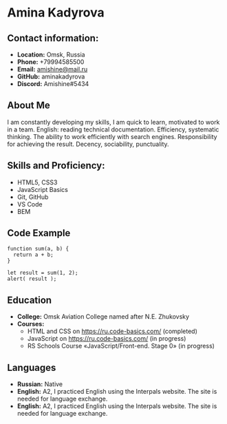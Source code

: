 # Amina Kadyrova
## Contact information:
- **Location:** Omsk, Russia 
- **Phone:** +79994585500
- **Email:**  amishine@mail.ru
- **GitHub:** aminakadyrova
- **Discord:** Amishine#5434
## About Me
I am constantly developing my skills, I am quick to learn, motivated to work in a team. English: reading technical documentation. Efficiency, systematic thinking. The ability to work efficiently with search engines. Responsibility for achieving the result. Decency, sociability, punctuality.
## Skills and Proficiency:
- HTML5, CSS3 
- JavaScript Basics
- Git, GitHub
- VS Code
- BEM
## Code Example
```
function sum(a, b) {
  return a + b;
}

let result = sum(1, 2);
alert( result );
```
## Education
- **College:** Omsk Aviation College named after N.E. Zhukovsky
- **Courses:** 
     + HTML and CSS on https://ru.code-basics.com/ (completed)
     + JavaScript on https://ru.code-basics.com/ (in progress)
     + RS Schools Course «JavaScript/Front-end. Stage 0» (in progress)
## Languages
- **Russian:** Native
- **English:** A2, I practiced English using the Interpals website. The site is needed for language exchange.
- **English:** A2, I practiced English using the Interpals website. The site is needed for language exchange.
